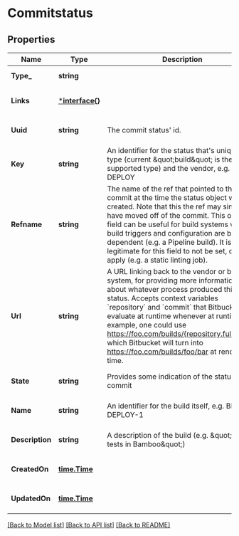 # Commitstatus

## Properties
Name | Type | Description | Notes
------------ | ------------- | ------------- | -------------
**Type_** | **string** |  | [default to null]
**Links** | [***interface{}**](interface{}.md) |  | [optional] [default to null]
**Uuid** | **string** | The commit status&#x27; id. | [optional] [default to null]
**Key** | **string** | An identifier for the status that&#x27;s unique to         its type (current \&quot;build\&quot; is the only supported type) and the vendor,         e.g. BB-DEPLOY | [optional] [default to null]
**Refname** | **string** |  The name of the ref that pointed to this commit at the time the status object was created. Note that this the ref may since have moved off of the commit. This optional field can be useful for build systems whose build triggers and configuration are branch-dependent (e.g. a Pipeline build). It is legitimate for this field to not be set, or even apply (e.g. a static linting job). | [optional] [default to null]
**Url** | **string** | A URL linking back to the vendor or build system, for providing more information about whatever process produced this status. Accepts context variables &#x60;repository&#x60; and &#x60;commit&#x60; that Bitbucket will evaluate at runtime whenever at runtime. For example, one could use https://foo.com/builds/{repository.full_name} which Bitbucket will turn into https://foo.com/builds/foo/bar at render time. | [optional] [default to null]
**State** | **string** | Provides some indication of the status of this commit | [optional] [default to null]
**Name** | **string** | An identifier for the build itself, e.g. BB-DEPLOY-1 | [optional] [default to null]
**Description** | **string** | A description of the build (e.g. \&quot;Unit tests in Bamboo\&quot;) | [optional] [default to null]
**CreatedOn** | [**time.Time**](time.Time.md) |  | [optional] [default to null]
**UpdatedOn** | [**time.Time**](time.Time.md) |  | [optional] [default to null]

[[Back to Model list]](../README.md#documentation-for-models) [[Back to API list]](../README.md#documentation-for-api-endpoints) [[Back to README]](../README.md)

